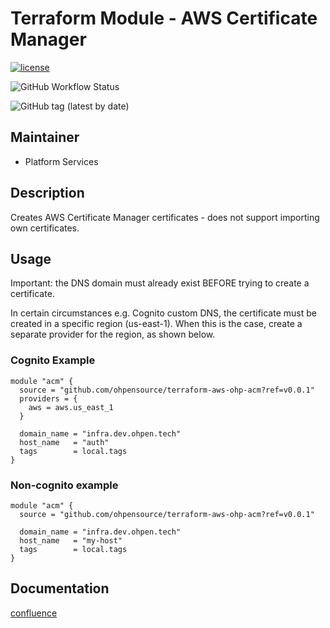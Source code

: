 # Terraform Module - AWS Certificate Manager

[![license](https://img.shields.io/badge/License-Apache%202.0-blue.svg)](https://opensource.org/licenses/Apache-2.0)

![GitHub Workflow Status](https://img.shields.io/github/workflow/status/ohpensource/terraform-aws-ohp-acm/continuous-delivery)

![GitHub tag (latest by date)](https://img.shields.io/github/v/tag/ohpensource/terraform-aws-ohp-acm)

## Maintainer

* Platform Services

## Description

Creates AWS Certificate Manager certificates - does not support importing own certificates.

## Usage

Important: the DNS domain must already exist BEFORE trying to create a certificate.

In certain circumstances e.g. Cognito custom DNS, the certificate must be created in a specific region (us-east-1). When this is the case, create a separate provider for the region, as shown below.

### Cognito Example

```(terraform)
module "acm" {
  source = "github.com/ohpensource/terraform-aws-ohp-acm?ref=v0.0.1"
  providers = {
    aws = aws.us_east_1
  }

  domain_name = "infra.dev.ohpen.tech"
  host_name   = "auth"
  tags        = local.tags
}
```

### Non-cognito example

```(terraform)
module "acm" {
  source = "github.com/ohpensource/terraform-aws-ohp-acm?ref=v0.0.1"

  domain_name = "infra.dev.ohpen.tech"
  host_name   = "my-host"
  tags        = local.tags
}
```

## Documentation

[confluence](https://ohpendev.atlassian.net/wiki/spaces/CCE/pages/2062320795/Terraform+Modules)

<!--- BEGIN_TF_DOCS --->
<!--- END_TF_DOCS --->
